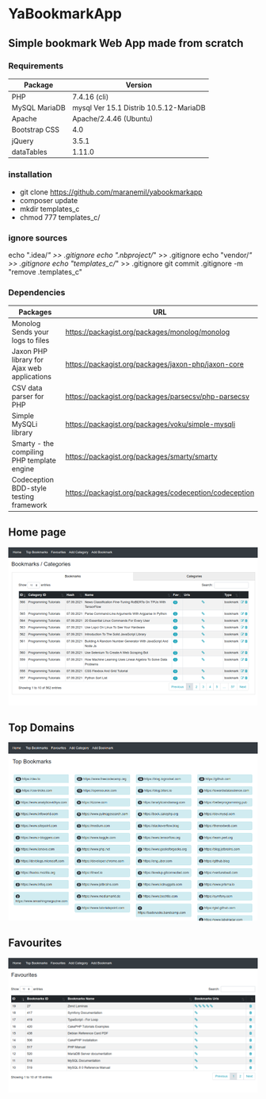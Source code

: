 # YaBookmarkApp

## Simple bookmark Web App made from scratch

### Requirements

| Package | Version |
|---|---|
| PHP  | 7.4.16 (cli) |
| MySQL MariaDB | mysql  Ver 15.1 Distrib 10.5.12-MariaDB |
| Apache | Apache/2.4.46 (Ubuntu) |
| Bootstrap CSS | 4.0 |
| jQuery | 3.5.1 |
| dataTables | 1.11.0 |


### installation

* git clone https://github.com/maranemil/yabookmarkapp
* composer update 
* mkdir templates_c
* chmod 777 templates_c/

### ignore sources

echo ".idea/*" >> .gitignore
echo ".nbproject/*" >> .gitignore
echo "vendor/*" >> .gitignore
echo "templates_c/*" >> .gitignore
git commit .gitignore -m "remove .templates_c"


### Dependencies

| Packages | URL |
|---|---|
| Monolog Sends your logs to files | https://packagist.org/packages/monolog/monolog
| Jaxon PHP library for Ajax web applications | https://packagist.org/packages/jaxon-php/jaxon-core
| CSV data parser for PHP | https://packagist.org/packages/parsecsv/php-parsecsv
| Simple MySQLi library | https://packagist.org/packages/voku/simple-mysqli
| Smarty - the compiling PHP template engine | https://packagist.org/packages/smarty/smarty
| Codeception BDD-style testing framework | https://packagist.org/packages/codeception/codeception

## Home page

![](https://github.com/maranemil/yabookmarkapp/blob/main/screens/1_bookmarks.png?raw=true)

## Top Domains

![](https://github.com/maranemil/yabookmarkapp/blob/main/screens/2_top_domains.png?raw=true)

## Favourites

![](https://github.com/maranemil/yabookmarkapp/blob/main/screens/3_favourites.png?raw=true)